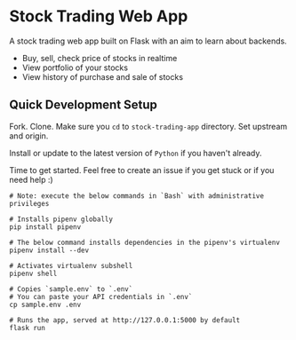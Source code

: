 # Stock Trading Web App
A stock trading web app built on Flask with an aim to learn about backends. 

- Buy, sell, check price of stocks in realtime
- View portfolio of your stocks
- View history of purchase and sale of stocks


## Quick Development Setup

Fork. Clone. Make sure you `cd` to `stock-trading-app` directory. Set upstream and origin.

Install or update to the latest version of `Python` if you haven't already.

Time to get started. Feel free to create an issue if you get stuck or if you need help :)

```
# Note: execute the below commands in `Bash` with administrative privileges

# Installs pipenv globally
pip install pipenv

# The below command installs dependencies in the pipenv's virtualenv
pipenv install --dev

# Activates virtualenv subshell
pipenv shell

# Copies `sample.env` to `.env`
# You can paste your API credentials in `.env`
cp sample.env .env

# Runs the app, served at http://127.0.0.1:5000 by default
flask run
```
